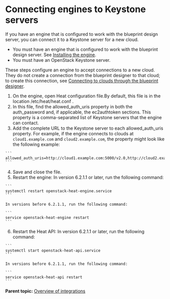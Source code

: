 # Connecting engines to Keystone servers

If you have an engine that is configured to work with the blueprint design server, you can connect it to a Keystone server for a new cloud.

-   You must have an engine that is configured to work with the blueprint design server. See [Installing the engine](install_engine.md#).
-   You must have an OpenStack Keystone server.

These steps configure an engine to accept connections to a new cloud. They do not create a connection from the blueprint designer to that cloud; to create this connection, see [Connecting to clouds through the blueprint designer](../../com.ibm.edt.doc/topics/security_cloud_connection.md).

1.  On the engine, open Heat configuration file.By default, this file is in the location /etc/heat/heat.conf .
2.   In this file, find the allowed\_auth\_uris property in both the auth\_password and, if applicable, the ec2authtoken sections. This property is a comma-separated list of Keystone servers that the engine can contact.
3.   Add the complete URL to the Keystone server to each allowed\_auth\_uris property. For example, if the engine connects to clouds at `cloud1.example.com` and `cloud2.example.com`, the property might look like the following example:

    ```
    allowed_auth_uris=http://cloud1.example.com:5000/v2.0,http://cloud2.example.com:5002/v2
    ```

4.  Save and close the file.
5.   Restart the engine: In version 6.2.1.1 or later, run the following command:

    ```
    systemctl restart openstack-heat-engine.service
    ```

    In versions before 6.2.1.1, run the following command:

    ```
    service openstack-heat-engine restart
    ```

6.   Restart the Heat API: In version 6.2.1.1 or later, run the following command:

    ```
    systemctl start openstack-heat-api.service
    ```

    In versions before 6.2.1.1, run the following command:

    ```
    service openstack-heat-api restart
    ```


**Parent topic:** [Overview of integrations](../../com.ibm.udeploy.doc/topics/integrat_ov.md)

